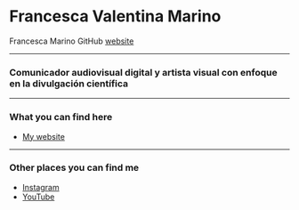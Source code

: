 # Francesca Valentina Marino 
Francesca Marino GitHub <a href="https://fgonzcat.github.io/cienciaenarte/" target="_blank" >website</a>

----
### Comunicador audiovisual digital y artista visual con enfoque en la divulgación científica


----
### What you can find here

* [My website](https://fgonzcat.github.io/cienciaenarte/)

___
### Other places you can find me

* [Instagram](https://www.instagram.com/cienciaenarte/)
* [YouTube](https://www.youtube.com/channel/UC45JuojWPjY92isuQCyKIdQ)

